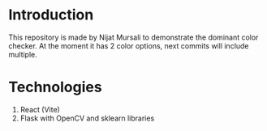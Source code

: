 # Introduction

This repository is made by Nijat Mursali to demonstrate the dominant color checker. At the moment it has 2 color options, next commits will include multiple.

# Technologies

1. React (Vite)
2. Flask with OpenCV and sklearn libraries
